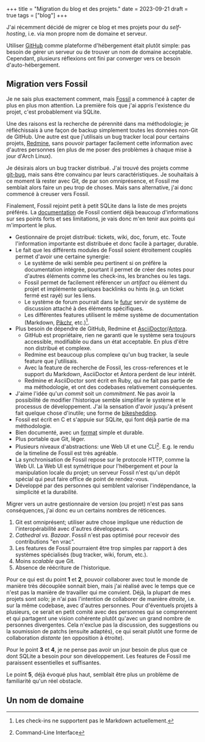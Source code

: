 +++
title = "Migration du blog et des projets."
date = 2023-09-21
draft = true
tags = ["blog"]
+++

J'ai récemment décidé de migrer ce blog et mes projets pour du *self-hosting*, i.e. via mon propre nom de domaine et serveur.

Utiliser [GitHub](https://github.com) comme plateforme d'hébergement était plutôt simple: pas besoin de gérer un serveur ou de trouver un nom de domaine acceptable. Cependant, plusieurs réflexions ont fini par converger vers ce besoin d'auto-hébergement.

## Migration vers Fossil

Je ne sais plus exactement comment, mais [Fossil](https://fossil-scm.org) a commencé à capter de plus en plus mon attention. La première fois que j'ai appris l'existence du projet, c'est probablement via SQLite.

Une des raisons est la recherche de pérennité dans ma méthodologie; je réfléchissais à une façon de backup simplement toutes les données non-Git de GitHub. Une autre est que j'utilisais un bug tracker local pour certains projets, [Redmine](https://www.redmine.org), sans pouvoir partager facilement cette information avec d'autres personnes (en plus de me poser des problèmes à chaque mise à jour d'Arch Linux).

Je désirais alors un bug tracker distribué. J'ai trouvé des projets comme [git-bug](https://github.com/MichaelMure/git-bug), mais sans être convaincu par leurs caractéristiques. Je souhaitais à ce moment là rester avec Git, de par son omniprésence, et Fossil me semblait alors faire un peu trop de choses. Mais sans alternative, j'ai donc commencé à creuser vers Fossil.

Finalement, Fossil rejoint petit à petit SQLite dans la liste de mes projets préférés. La [documentation](https://fossil-scm.org/home/doc/trunk/www/permutedindex.html) de Fossil contient déjà beaucoup d'informations sur ses points forts et ses limitations, je vais donc m'en tenir aux points qui m'importent le plus.

- Gestionnaire de projet distribué: tickets, wiki, doc, forum, etc. Toute l'information importante est distribuée et donc facile à partager, durable.
- Le fait que les différents modules de Fossil soient étroitement couplés permet d'avoir une certaine synergie:
  - Le système de wiki semble peu pertinent si on préfère la documentation intégrée, pourtant il permet de créer des notes pour d'autres éléments comme les check-ins, les branches ou les tags.
  - Fossil permet de facilement référencer un *artifact* ou élément du projet et implémente quelques backlinks ou hints (e.g. un ticket fermé est rayé) sur les liens.
  - Le système de forum pourrait dans le [futur](https://fossil-scm.org/forum/forumpost/a05a1d7d0ae4e32eb3573cd0f7567716cef153e05a44cef620fc63c687935e63) servir de système de discussion attaché à des éléments spécifiques.
  - Les différentes features utilisent le même système de documentation (Markdown, [Pikchr](https://pikchr.org/home), etc.)[^1].
- Plus besoin de dépendre de GitHub, Redmine et [AsciiDoctor](https://asciidoctor.org)/[Antora](https://antora.org).
  - GitHub est propriétaire, rien ne garanti que le système sera toujours accessible, modifiable ou dans un état acceptable. En plus d'être non distribué et complexe.
  - Redmine est beaucoup plus complexe qu'un bug tracker, la seule feature que j'utilisais.
  - Avec la feature de recherche de Fossil, les cross-references et le support du Markdown, AsciiDoctor et Antora perdent de leur intérêt.
  - Redmine et AsciiDoctor sont écrit en Ruby, qui ne fait pas partie de ma méthodologie, et ont des codebases relativement conséquentes.
- J'aime l'idée qu'un *commit* soit un *commitment*. Ne pas avoir la possibilité de modifier l'historique semble simplifier le système et le processus de développement. J'ai la sensation d'avoir jusqu'à présent fait quelque chose d'inutile; une forme de [bikeshedding](https://en.wiktionary.org/wiki/bikeshedding).
- Fossil est écrit en C et s'appuie sur SQLite, qui font déjà partie de ma méthodologie.
- Bien documenté, avec un [format](https://fossil-scm.org/home/doc/trunk/www/fileformat.wiki) simple et durable.
- Plus portable que Git, léger.
- Plusieurs niveaux d'abstractions: une Web UI et une CLI[^2]. E.g. le rendu de la timeline de Fossil est très agréable.
- La synchronisation de Fossil repose sur le protocole HTTP, comme la Web UI. La Web UI est symétrique pour l'hébergement et pour la manipulation locale du projet; un serveur Fossil n'est qu'un dépôt spécial qui peut faire office de point de rendez-vous.
- Développé par des personnes qui semblent valoriser l'indépendance, la simplicité et la durabilité.

[^1]: Les check-ins ne supportent pas le Markdown actuellement.
[^2]: Command-Line Interface

Migrer vers un autre gestionnaire de version (ou projet) n'est pas sans conséquences, j'ai donc eu un certains nombres de réticences.

1. Git est omniprésent; utiliser autre chose implique une réduction de l'interopérabilité avec d'autres développeurs.
2. *Cathedral vs. Bazaar*. Fossil n'est pas optimisé pour recevoir des contributions "en vrac".
3. Les features de Fossil pourraient être trop simples par rapport à des systèmes spécialisés (bug tracker, wiki, forum, etc.).
4. Moins *scalable* que Git.
5. Absence de réécriture de l'historique.

Pour ce qui est du point **1** et **2**, pouvoir collaborer avec tout le monde de manière très découplée sonnait bien, mais j'ai réalisé avec le temps que ce n'est pas la manière de travailler qui me convient. Déjà, la plupart de mes projets sont *solo*; je n'ai pas l'intention de collaborer de manière *étroite*, i.e. sur la même codebase, avec d'autres personnes. Pour d'éventuels projets à plusieurs, ce serait en petit comité avec des personnes qui se comprennent et qui partagent une vision cohérente plutôt qu'avec un grand nombre de personnes divergentes. Cela n'exclue pas la discussion, des suggestions ou la soumission de patchs (ensuite adaptés), ce qui serait plutôt une forme de collaboration *distante* (en opposition à étroite).

Pour le point **3** et **4**, je ne pense pas avoir un jour besoin de plus que ce dont SQLite a besoin pour son développement. Les features de Fossil me paraissent essentielles et suffisantes.

Le point **5**, déjà évoqué plus haut, semblait être plus un problème de familiarité qu'un réel obstacle.

## Un nom de domaine
